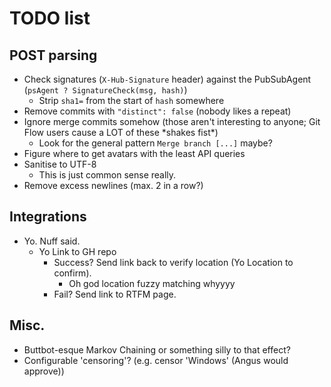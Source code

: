 # TODO list
## POST parsing
- Check signatures (`X-Hub-Signature` header) against the PubSubAgent (`psAgent ? SignatureCheck(msg, hash)`)
    - Strip `sha1=` from the start of `hash` somewhere
- Remove commits with `"distinct": false` (nobody likes a repeat)
- Ignore merge commits somehow (those aren't interesting to anyone; Git Flow users cause a LOT of these \*shakes fist\*)
    - Look for the general pattern `Merge branch [...]` maybe?
- Figure where to get avatars with the least API queries
- Sanitise to UTF-8
    - This is just common sense really.
- Remove excess newlines (max. 2 in a row?)

## Integrations
- Yo. Nuff said.
    - Yo Link to GH repo
        - Success? Send link back to verify location (Yo Location to confirm).
            - Oh god location fuzzy matching whyyyy
        - Fail? Send link to RTFM page.

## Misc.
- Buttbot-esque Markov Chaining or something silly to that effect?
- Configurable 'censoring'? (e.g. censor 'Windows' (Angus would approve))